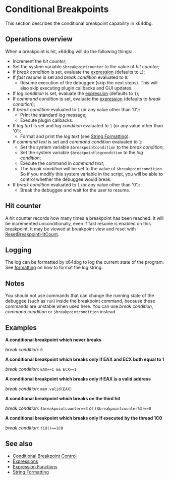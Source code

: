# Conditional Breakpoints

This section describes the conditional breakpoint capability in x64dbg.

## Operations overview

When a breakpoint is hit, x64dbg will do the following things:

- Increment the *hit counter*;
- Set the system variable `$breakpointcounter` to the value of *hit counter*;
- If *break condition* is set, evaluate the [expression](./Expressions.rst) (defaults to `1`);
- If *fast resume* is set and *break condition* evaluated to `0`:
  - Resume execution of the debuggee (skip the next steps). This will also skip executing plugin callbacks and GUI updates.
- If *log condition* is set, evaluate the [expression](./Expressions.rst) (defaults to `1`);
- If *command condition* is set, evaluate the [expression](./Expressions.rst) (defaults to *break condition*);
- If *break condition* evaluated to `1` (or any value other than '0'):
  - Print the standard log message;
  - Execute plugin callbacks.
- If *log text* is set and *log condition* evaluated to `1` (or any value other than '0'):
  - Format and print the *log text* (see [String Formatting](./Formatting.rst)).
- If *command text* is set and *command condition* evaluated to `1`:
  - Set the system variable `$breakpointcondition` to the *break condition*;
  - Set the system variable `$breakpointlogcondition` to the *log condition*;
  - Execute the command in *command text*;
  - The *break condition* will be set to the value of `$breakpointcondition`. So if you modify this system variable in the script, you will be able to control whether the debuggee would break.
- If *break condition* evaluated to `1` (or any value other than '0'):
  - Break the debuggee and wait for the user to resume.

## Hit counter

A hit counter records how many times a breakpoint has been reached. It will be incremented unconditionally, even if fast resume is enabled on this breakpoint. It may be viewed at breakpoint view and reset with [ResetBreakpointHitCount](../commands/conditional-breakpoint-control/ResetBreakpointHitCount.md).

## Logging

The log can be formatted by x64dbg to log the current state of the program. See [formatting](./Formatting.rst) on how to format the log string.

## Notes

You should not use commands that can change the running state of the debuggee (such as `run`) inside the breakpoint command, because these commands are unstable when used here. You can use *break condition*, *command condition* or `$breakpointcondition` instead.

## Examples

**A conditional breakpoint which never breaks**

*break condition*: `0`

**A conditional breakpoint which breaks only if EAX and ECX both equal to 1**

*break condition*: `EAX==1 && ECX==1`

**A conditional breakpoint which breaks only if EAX is a valid address**

*break condition*: `mem.valid(EAX)`

**A conditional breakpoint which breaks on the third hit**

*break condition*: `$breakpointcounter==3` or `($breakpointcounter%3)==0`

**A conditional breakpoint which breaks only if executed by the thread 1C0**

*break condition*: `tid()==1C0`

## See also

- [Conditional Breakpoint Control](../commands/conditional-breakpoint-control/index.rst)
- [Expressions](./Expressions.rst)
- [Expression Functions](./Expression-functions.md)
- [String Formatting](./Formatting.rst)